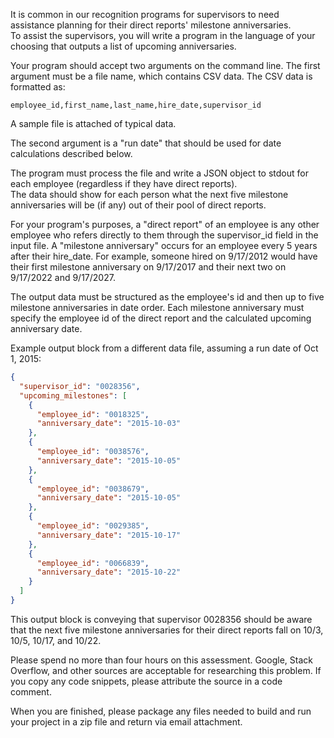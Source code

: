 It is common in our recognition programs for supervisors to need assistance planning for their direct reports' milestone anniversaries.  
To assist the supervisors, you will write a program in the language of your choosing that outputs a list of upcoming anniversaries.

Your program should accept two arguments on the command line.  The first argument must be a file name, which contains CSV data.
The CSV data is formatted as:

```csv
employee_id,first_name,last_name,hire_date,supervisor_id
```

A sample file is attached of typical data.

The second argument is a "run date" that should be used for date calculations described below.

The program must process the file and write a JSON object to stdout for each employee (regardless if they have direct reports).  
The data should show for each person what the next five milestone anniversaries will be (if any) out of their pool of direct reports.  

For your program's purposes, a "direct report" of an employee is any other employee who refers directly to them through
the supervisor_id field in the input file.
A "milestone anniversary" occurs for an employee every 5 years after their hire_date. 
For example, someone hired on 9/17/2012 would have their first milestone anniversary on 9/17/2017 and their next two on 9/17/2022 and 9/17/2027.

The output data must be structured as the employee's id and then up to five milestone anniversaries in date order.
Each milestone anniversary must specify the employee id of the direct report and the calculated upcoming anniversary date.

Example output block from a different data file, assuming a run date of Oct 1, 2015:

```json
{
  "supervisor_id": "0028356",
  "upcoming_milestones": [
    {
      "employee_id": "0018325",
      "anniversary_date": "2015-10-03"
    },
    {
      "employee_id": "0038576",
      "anniversary_date": "2015-10-05"
    },
    {
      "employee_id": "0038679",
      "anniversary_date": "2015-10-05"
    },
    {
      "employee_id": "0029385",
      "anniversary_date": "2015-10-17"
    },
    {
      "employee_id": "0066839",
      "anniversary_date": "2015-10-22"
    }
  ]
}
```

This output block is conveying that supervisor 0028356 should be aware that the next five milestone anniversaries
for their direct reports fall on 10/3, 10/5, 10/17, and 10/22.

Please spend no more than four hours on this assessment.  Google, Stack Overflow, and other sources are acceptable
for researching this problem.  If you copy any code snippets, please attribute the source in a code comment.

When you are finished, please package any files needed to build and run your project in a zip file and return via email attachment.
